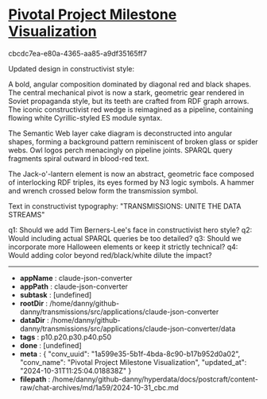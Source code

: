 # [Pivotal Project Milestone Visualization](https://claude.ai/chat/1a599e35-5b1f-4bda-8c90-b17b952d0a02)

cbcdc7ea-e80a-4365-aa85-a9df35165ff7

 Updated design in constructivist style:

A bold, angular composition dominated by diagonal red and black shapes. The central mechanical pivot is now a stark, geometric gear rendered in Soviet propaganda style, but its teeth are crafted from RDF graph arrows. The iconic constructivist red wedge is reimagined as a pipeline, containing flowing white Cyrillic-styled ES module syntax.

The Semantic Web layer cake diagram is deconstructed into angular shapes, forming a background pattern reminiscent of broken glass or spider webs. Owl logos perch menacingly on pipeline joints. SPARQL query fragments spiral outward in blood-red text.

The Jack-o'-lantern element is now an abstract, geometric face composed of interlocking RDF triples, its eyes formed by N3 logic symbols. A hammer and wrench crossed below form the transmission symbol.

Text in constructivist typography: "TRANSMISSIONS: UNITE THE DATA STREAMS"

q1: Should we add Tim Berners-Lee's face in constructivist hero style?
q2: Would including actual SPARQL queries be too detailed?
q3: Should we incorporate more Halloween elements or keep it strictly technical?
q4: Would adding color beyond red/black/white dilute the impact?

---

* **appName** : claude-json-converter
* **appPath** : claude-json-converter
* **subtask** : [undefined]
* **rootDir** : /home/danny/github-danny/transmissions/src/applications/claude-json-converter
* **dataDir** : /home/danny/github-danny/transmissions/src/applications/claude-json-converter/data
* **tags** : p10.p20.p30.p40.p50
* **done** : [undefined]
* **meta** : {
  "conv_uuid": "1a599e35-5b1f-4bda-8c90-b17b952d0a02",
  "conv_name": "Pivotal Project Milestone Visualization",
  "updated_at": "2024-10-31T11:25:04.018838Z"
}
* **filepath** : /home/danny/github-danny/hyperdata/docs/postcraft/content-raw/chat-archives/md/1a59/2024-10-31_cbc.md